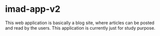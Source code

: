 # imad-app-v2
This web application is basically a blog site, where articles can be posted and read by the users.
This application is currently just for study purpose.
